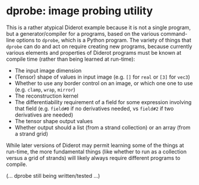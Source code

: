 # dprobe: image probing utility

This is a rather atypical Diderot example because it is not a single program,
but a generator/compiler for a programs, based on the various command-line
options to `dprobe`, which is a Python program. The variety of things that
`dprobe` can do and act on require creating new programs, because currently various
elements and properties of Diderot programs must be known at compile time
(rather than being learned at run-time):

* The input image dimension
* (Tensor) shape of values in input image (e.g. `[]` for `real` or `[3]` for `vec3`)
* Whether to use any border control on an image, or which one one to use (e.g. `clamp`, `wrap`, `mirror`)
* The reconstruction kernel
* The differentiability requirement of a field for some expression involving that field
(e.g. `field#0` if no derivatives needed, vs `field#2` if two derivatives are needed)
* The tensor shape output values
* Whether output should a list (from a strand collection) or an array (from a strand grid)

While later versions of Diderot may permit learning some of the things at
run-time, the more fundamental things (like whether to run as a collection versus a grid
of strands) will likely always require different programs to compile.

(... dprobe still being written/tested ...)
